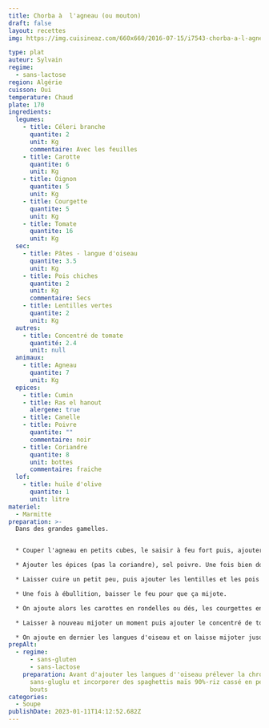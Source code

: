 ```yaml
---
title: Chorba à  l'agneau (ou mouton)
draft: false
layout: recettes
img: https://img.cuisineaz.com/660x660/2016-07-15/i7543-chorba-a-l-agneau.jpeg

type: plat
auteur: Sylvain
regime:
  - sans-lactose
region: Algérie
cuisson: Oui
temperature: Chaud
plate: 170
ingredients:
  legumes:
    - title: Céleri branche
      quantite: 2
      unit: Kg
      commentaire: Avec les feuilles
    - title: Carotte
      quantite: 6
      unit: Kg
    - title: Oignon
      quantite: 5
      unit: Kg
    - title: Courgette
      quantite: 5
      unit: Kg
    - title: Tomate
      quantite: 16
      unit: Kg
  sec:
    - title: Pâtes - langue d'oiseau
      quantite: 3.5
      unit: Kg
    - title: Pois chiches
      quantite: 2
      unit: Kg
      commentaire: Secs
    - title: Lentilles vertes
      quantite: 2
      unit: Kg
  autres:
    - title: Concentré de tomate
      quantité: 2.4
      unit: null
  animaux:
    - title: Agneau
      quantite: 7
      unit: Kg
  epices:
    - title: Cumin
    - title: Ras el hanout
      alergene: true
    - title: Canelle
    - title: Poivre
      quantite: ""
      commentaire: noir
    - title: Coriandre
      quantite: 8
      unit: bottes
      commentaire: fraiche
  lof:
    - title: huile d'olive
      quantite: 1
      unit: litre
materiel:
  - Marmitte
preparation: >-
  Dans des grandes gamelles. 


  * Couper l'agneau en petits cubes, le saisir à feu fort puis, ajouter les oignons coupés en lamelles. 

  * Ajouter les épices (pas la coriandre), sel poivre. Une fois bien dorés, ajouter les tomates coupées en dés. 

  * Laisser cuire un petit peu, puis ajouter les lentilles et les pois chiche. Ajouter pas mal d'eau et couvrir. 

  * Une fois à ébullition, baisser le feu pour que ça mijote. 

  * On ajoute alors les carottes en rondelles ou dés, les courgettes en dés, et le céleri (branches + feuilles). 

  * Laisser à nouveau mijoter un moment puis ajouter le concentré de tomates dilué dans de l'eau. 

  * On ajoute en dernier les langues d'oiseau et on laisse mijoter jusqu'au service ! (ne pas oublier d'ajouter la coriandre hachée vers la fin, on peut aussi en garder pour saupoudrer sur les bols !)
prepAlt:
  - regime:
      - sans-gluten
      - sans-lactose
    preparation: Avant d'ajouter les langues d''oiseau prélever la chroma pour les
      sans-gluglu et incorporer des spaghettis maïs 90%-riz cassé en petits
      bouts
categories:
  - Soupe
publishDate: 2023-01-11T14:12:52.682Z
---
```

